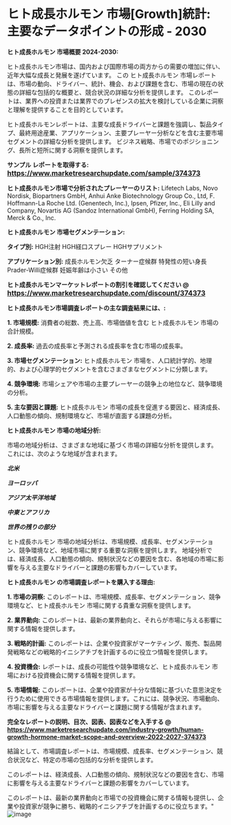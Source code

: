 # ヒト成長ホルモン 市場[Growth]統計: 主要なデータポイントの形成 - 2030

<strong>ヒト成長ホルモン 市場概要 2024-2030:</strong>

ヒト成長ホルモン市場は、国内および国際市場の両方からの需要の増加に伴い、近年大幅な成長と発展を遂げています。 この ヒト成長ホルモン 市場レポートは、市場の動向、ドライバー、統計、機会、および課題を含む、市場の現在の状態の詳細な包括的な概要と、競合状況の詳細な分析を提供します。 このレポートは、業界への投資または業界でのプレゼンスの拡大を検討している企業に洞察と理解を提供することを目的としています。

ヒト成長ホルモンレポートは、主要な成長ドライバーと課題を強調し、製品タイプ、最終用途産業、アプリケーション、主要プレーヤー分析などを含む主要市場セグメントの詳細な分析を提供します。 ビジネス戦略、市場でのポジショニング、長所と短所に関する洞察を提供します。



<strong>サンプル レポートを取得する: <a href=https://www.marketresearchupdate.com/sample/374373><font size=3 color=#0000ff>https://www.marketresearchupdate.com/sample/374373</font></a></strong>



<strong>ヒト成長ホルモン市場で分析されたプレーヤーのリスト:</strong>
Lifetech Labs, Novo Nordisk, Biopartners GmbH, Anhui Anke Biotechnology Group Co., Ltd, F. Hoffmann-La Roche Ltd. (Genentech, Inc.), Ipsen, Pfizer, Inc., Eli Lilly and Company, Novartis AG (Sandoz International GmbH), Ferring Holding SA, Merck & Co., Inc.



<strong>ヒト成長ホルモン 市場セグメンテーション:</strong>



<strong>タイプ別:</strong>
HGH注射
HGH経口スプレー
HGHサプリメント



<strong>アプリケーション別:</strong>
成長ホルモン欠乏
ターナー症候群
特発性の短い身長
Prader-Willi症候群
妊娠年齢は小さい
その他



<strong>ヒト成長ホルモンマーケットレポートの割引を確認してください @ <a href=https://www.marketresearchupdate.com/discount/374373><font size=3 color=#0000ff>https://www.marketresearchupdate.com/discount/374373</font></a></strong>



<strong>ヒト成長ホルモン市場調査レポートの主な調査結果には、:</strong>



<strong>1. 市場規模:</strong> 消費者の総数、売上高、市場価値を含む ヒト成長ホルモン 市場の合計規模。



<strong>2. 成長率:</strong> 過去の成長率と予測される成長率を含む市場の成長率。



<strong>3. 市場セグメンテーション:</strong> ヒト成長ホルモン 市場を、人口統計学的、地理的、および心理学的セグメントを含むさまざまなセグメントに分類します。



<strong>4. 競争環境:</strong> 市場シェアや市場の主要プレーヤーの競争上の地位など、競争環境の分析。



<strong>5. 主な要因と課題:</strong> ヒト成長ホルモン 市場の成長を促進する要因と、経済成長、人口動態の傾向、規制環境など、市場が直面する課題の分析。



<strong>ヒト成長ホルモン 市場の地域分析:</strong>

市場の地域分析は、さまざまな地域に基づく市場の詳細な分析を提供します。 これには、次のような地域が含まれます。

<em>

<strong>北米</strong></em>
<em>

<strong>ヨーロッパ</strong></em>
<em>

<strong>アジア太平洋地域</strong></em>
<em>

<strong>中東とアフリカ</strong></em>
<em>

<strong>世界の残りの部分</strong></em>

ヒト成長ホルモン 市場の地域分析は、市場規模、成長率、セグメンテーション、競争環境など、地域市場に関する重要な洞察を提供します。 地域分析では、経済成長、人口動態の傾向、規制状況などの要因を含む、各地域の市場に影響を与える主要なドライバーと課題の影響もカバーしています。



<strong>ヒト成長ホルモン の市場調査レポートを購入する理由:</strong>



<strong>1. 市場の洞察:</strong> このレポートは、市場規模、成長率、セグメンテーション、競争環境など、ヒト成長ホルモン 市場に関する貴重な洞察を提供します。



<strong>2. 業界動向:</strong> このレポートは、最新の業界動向と、それらが市場に与える影響に関する情報を提供します。



<strong>3. 戦略的計画:</strong> このレポートは、企業や投資家がマーケティング、販売、製品開発戦略などの戦略的イニシアチブを計画するのに役立つ情報を提供します。



<strong>4. 投資機会:</strong> レポートは、成長の可能性や競争環境など、ヒト成長ホルモン 市場における投資機会に関する情報を提供します。



<strong>5. 市場情報:</strong> このレポートは、企業や投資家が十分な情報に基づいた意思決定を行うために使用できる市場情報を提供します。これには、競争状況、市場動向、市場に影響を与える主要なドライバーと課題に関する情報が含まれます。



<strong><b>完全なレポートの説明、目次、図表、図表などを入手する @ <a href=https://www.marketresearchupdate.com/industry-growth/human-growth-hormone-market-scope-and-overview-2022-2027-374373>https://www.marketresearchupdate.com/industry-growth/human-growth-hormone-market-scope-and-overview-2022-2027-374373</a></b></strong>

結論として、市場調査レポートは、市場規模、成長率、セグメンテーション、競合状況など、特定の市場の包括的な分析を提供します。

このレポートは、経済成長、人口動態の傾向、規制状況などの要因を含む、市場に影響を与える主要なドライバーと課題の影響をカバーしています。

このレポートは、最新の業界動向と市場での投資機会に関する情報も提供し、企業や投資家が競争に勝ち、戦略的イニシアチブを計画するのに役立ちます。"
![image](https://github.com/renukap7961/renukap7961/assets/163852544/ebffe541-438a-467f-a522-f34f14c8d13b)

